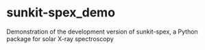 # sunkit-spex_demo
Demonstration of the development version of sunkit-spex, a Python package for solar X-ray spectroscopy
